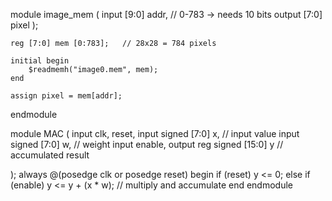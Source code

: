 module image_mem (
    input  [9:0] addr,       // 0-783 → needs 10 bits
    output [7:0] pixel
);

    reg [7:0] mem [0:783];   // 28x28 = 784 pixels

    initial begin
        $readmemh("image0.mem", mem);
    end

    assign pixel = mem[addr];
endmodule




module MAC (
    input  clk, reset,
    input  signed [7:0] x,   // input value
    input  signed [7:0] w,   // weight
    input  enable,
    output reg signed [15:0] y   // accumulated result
    
);
    always @(posedge clk or posedge reset) begin
        if (reset)
            y <= 0;
        else if (enable)
            y <= y + (x * w);   // multiply and accumulate
    end
endmodule

